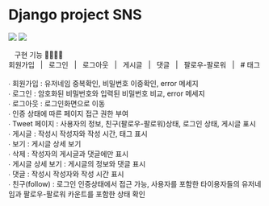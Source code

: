 <h1>Django project SNS</h1>


<img src="https://img.shields.io/badge/Django-092E20?style=flat-square&logo=Django&logoColor=white"/> <img src="https://img.shields.io/badge/Visual Studio Code-007ACC?style=flat-square&logo=Visual Studio Code&logoColor=white"/></a>



<summary>&nbsp&nbsp&nbsp구현 기능 👩🏻‍💻💡</br>회원가입&nbsp&nbsp&nbsp|&nbsp&nbsp&nbsp로그인&nbsp&nbsp&nbsp|&nbsp&nbsp&nbsp로그아웃&nbsp&nbsp&nbsp|&nbsp&nbsp&nbsp게시글&nbsp&nbsp&nbsp|&nbsp&nbsp&nbsp댓글&nbsp&nbsp&nbsp|&nbsp&nbsp&nbsp팔로우-팔로워&nbsp&nbsp&nbsp|&nbsp&nbsp&nbsp# 태그</summary>
<div markdown="1"></br>
∙ 회원가입 : 유저네임 중복확인, 비밀번호 이중확인, error 메세지 </br>
∙ 로그인 : 암호화된 비밀번호와 입력된 비밀번호 비교, error 메세지  </br>
∙ 로그아웃 : 로그인화면으로 이동 </br>
∙ 인증 상태에 따른 페이지 접근 권한 부여  </br>
∙ Tweet 페이지 : 사용자의 정보, 친구(팔로우-팔로워)상태, 로그인 상태, 게시글 표시 </br>
∙ 게시글 : 작성시 작성자와 작성 시간, 태그 표시  </br>
∙ 보기 : 게시글 상세 보기 </br>
∙ 삭제 : 작성자의 게시글과 댓글에만 표시 </br>
∙ 게시글 상세 보기 : 게시글의 정보와 댓글 표시 </br>
∙ 댓글 : 작성시 작성자와 작성 시간 표시 </br>
∙ 친구(follow) : 로그인 인증상태에서 접근 가능, 사용자를 포함한 타이용자들의 유저네임과 팔로우-팔로워 카운트를 포함한 상태 확인</div>
